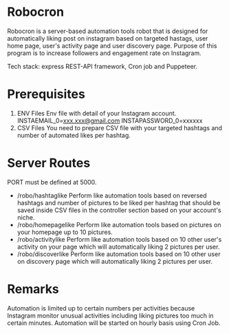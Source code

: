 # Robocron
Robocron is a server-based automation tools robot that is designed for automatically liking post on instagram based on targeted hastags, user home page, user's activity page and user discovery page. Purpose of this program is to increase followers and engagement rate on Instagram.

Tech stack: express REST-API framework, Cron job and Puppeteer.

# Prerequisites
1. ENV Files
Env file with detail of your Instagram account.
INSTAEMAIL_0=xxx.xxx@gmail.com
INSTAPASSWORD_0=xxxxxx
2. CSV Files
You need to prepare CSV file with your targeted hashtags and number of automated likes per hashtag.

# Server Routes
PORT must be defined at 5000.
* /robo/hashtaglike
Perform like automation tools based on reversed hashtags and number of pictures to be liked per hashtag that should be saved inside CSV files in the controller section based on your account's niche.
* /robo/homepagelike
Perform like automation tools based on pictures on your homepage up to 10 pictures.
* /robo/activitylike
Perform like automation tools based on 10 other user's activity on your page which will automatically liking 2 pictures per user.
* /robo/discoverlike
Perform like automation tools based on 10 other user on discovery page which will automatically liking 2 pictures per user.

# Remarks
Automation is limited up to certain numbers per activities because Instagram monitor unusual activities including liking pictures too much in certain minutes. Automation will be started on hourly basis using Cron Job.
